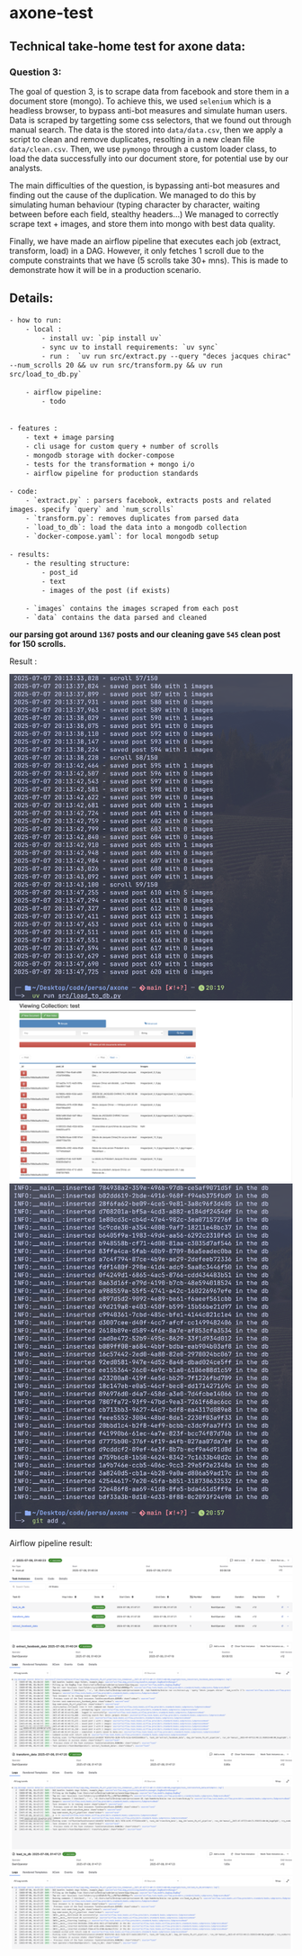 # axone-test

## Technical take-home test for axone data:

### Question 3:

The goal of question 3, is to scrape data from facebook and store them in a document store (mongo).
To achieve this, we used `selenium` which is a headless browser, to bypass anti-bot measures and simulate human users. Data is scraped by targetting some css selectors, that we found out through manual search. The data is the stored into `data/data.csv`, then we apply a script to clean and remove duplicates, resolting in a new clean file `data/clean.csv`.
Then, we use `pymongo` through a custom loader class, to load the data successfully into our document store, for potential use by our analysts.

The main difficulties of the question, is bypassing anti-bot measures and finding out the cause of the duplication. We managed to do this by simulating human behaviour (typing character by character, waiting between before each field, stealthy headers...)
We managed to correctly scrape text + images, and store them into mongo with best data quality.

Finally, we have made an airflow pipeline that executes each job (extract, transform, load) in a DAG. However, it only fetches 1 scroll due to the compute constraints that we have (5 scrolls take 30+ mns). This is made to demonstrate how it will be in a production scenario.


## Details:

    - how to run:
        - local :
            - install uv: `pip install uv`
            - sync uv to install requirements: `uv sync`
            - run :  `uv run src/extract.py --query "deces jacques chirac" --num_scrolls 20 && uv run src/transform.py && uv run src/load_to_db.py`

        - airflow pipeline:
            - todo


    - features :
        - text + image parsing
        - cli usage for custom query + number of scrolls
        - mongodb storage with docker-compose
        - tests for the transformation + mongo i/o
        - airflow pipeline for production standards

    - code:
        - `extract.py` : parsers facebook, extracts posts and related images. specify `query` and `num_scrolls`
        - `transform.py`: removes duplicates from parsed data
        - `load_to_db`: load the data into a mongodb collection
        - `docker-compose.yaml`: for local mongodb setup

    - results:
        - the resulting structure:
            - post_id
            - text
            - images of the post (if exists)

        - `images` contains the images scraped from each post
        - `data` contains the data parsed and cleaned


**our parsing got around `1367` posts and our cleaning gave `545` clean post for 150 scrolls.**


Result :

![Scraping Logs](static/scrape_logs.png)
![Collection](static/mongo.png)
![Logs](static/mongo_logs.png)


Airflow pipeline result:


![Airflow Full](static/full.png)
![Airflow Extract Job](static/extract_airflow.png)
![Airflow Transform Job](static/transform_airflow.png)
![Airflow Load](static/load_airflow.png)



